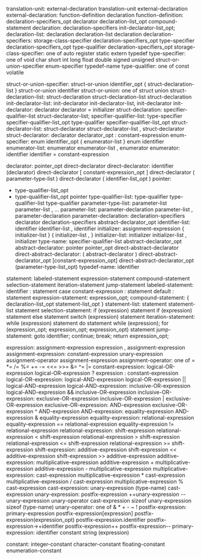 translation-unit:
  external-declaration
  translation-unit external-declaration
external-declaration:
  function-definition
  declaration
function-definition:
  declaration-specifiers_opt declarator declaration-list_opt compound-statement
declaration:
  declaration-specifiers init-declarator-list_opt;
declaration-list:
  declaration
  declaration-list declaration
declaration-specifiers:
  storage-class-specifier declaration-specifiers_opt
  type-specifier declaration-specifiers_opt
  type-qualifier declaration-specifiers_opt
storage-class-specifier: one of
  auto register static extern typedef
type-specifier: one of
  void char short int long float double signed
  unsigned struct-or-union-specifier enum-specifier typedef-name
type-qualifier: one of
  const volatile

struct-or-union-specifier:
  struct-or-union identifier_opt { struct-declaration-list }
  struct-or-union identifier
struct-or-union: one of
  struct union
struct-declaration-list:
  struct-declaration
  struct-declaration-list struct-declaration
init-declarator-list:
  init-declarator
  init-declarator-list, init-declarator
init-declarator:
  declarator
  declarator = initializer
struct-declaration:
  specifier-qualifier-list struct-declarator-list;
specifier-qualifier-list:
  type-specifier specifier-qualifier-list_opt
  type-qualifier specifier-qualifier-list_opt
struct-declarator-list:
  struct-declarator
  struct-declarator-list , struct-declarator
struct-declarator:
  declarator
  declarator_opt : constant-expression
enum-specifier:
  enum identifier_opt { enumerator-list }
  enum identifier
enumerator-list:
  enumerator
  enumerator-list , enumerator
enumerator:
  identifier
  identifier = constant-expression

declarator:
  pointer_opt direct-declarator
direct-declarator:
  identifier
  (declarator)
  direct-declarator [ constant-expression_opt ]
  direct-declarator ( parameter-type-list )
  direct-declarator ( identifier-list_opt )
pointer:
  * type-qualifier-list_opt
  * type-qualifier-list_opt pointer
type-qualifier-list:
  type-qualifier
  type-qualifier-list type-qualifier
parameter-type-list:
  parameter-list
  parameter-list , ...
parameter-list:
  parameter-declaration
  parameter-list , parameter-declaration
parameter-declaration:
  declaration-specifiers declarator
  declaration-specifiers abstract-declarator_opt
identifier-list:
  identifier
  identifier-list , identifier
initializer:
  assignment-expression
  { initializer-list }
  { initializer-list , }
initializer-list:
  initializer
  initializer-list , initializer
type-name:
  specifier-qualifier-list abstract-declarator_opt
abstract-declarator:
  pointer
  pointer_opt direct-abstract-declarator
direct-abstract-declarator:
  ( abstract-declarator )
  direct-abstract-declarator_opt [constant-expression_opt]
  direct-abstract-declarator_opt (parameter-type-list_opt)
typedef-name:
  identifier

statement:
  labeled-statement
  expression-statement
  compound-statement
  selection-statement
  iteration-statement
  jump-statement
labeled-statement:
  identifier : statement
  case constant-expression : statement
  default : statement
expression-statement:
  expression_opt;
compound-statement:
  { declaration-list_opt statement-list_opt }
statement-list:
  statement
  statement-list statement
selection-statement:
  if (expression) statement
  if (expression) statement else statement
  switch (expression) statement
iteration-statement:
  while (expression) statement
  do statement while (expression);
  for (expression_opt; expression_opt; expression_opt) statement
jump-statement:
  goto identifier;
  continue;
  break;
  return expression_opt;

expression:
  assignment-expression
  expression , assignment-expression
assignment-expression:
  constant-expression
  unary-expression assignment-operator assignment-expression
assignment-operator: one of
  = *= /= %= += -= <<= >>= &= ^= |=
constant-expression:
  logical-OR-expression
  logical-OR-expression ? expression : constant-expression
logical-OR-expression:
  logical-AND-expression
  logical-OR-expression || logical-AND-expression
logical-AND-expression:
  inclusive-OR-expression
  logical-AND-expression && inclusive-OR-expression
inclusive-OR-expression:
  exclusive-OR-expression
  inclusive-OR-expression | exclusive-OR-expression
exclusive-OR-expression:
  AND-expression
  exclusive-OR-expression ^ AND-expression
AND-expression:
  equality-expression
  AND-expression & equality-expression
equality-expression:
  relational-expression
  equality-expression == relational-expression
  equality-expression != relational-expression
relational-expression:
  shift-expression
  relational-expression < shift-expression
  relational-expression > shift-expression
  relational-expression <= shift-expression
  relational-expression >= shift-expression
shift-expression:
  additive-expression
  shift-expression << additive-expression
  shift-expression >> additive-expression
additive-expression:
  multiplicative-expression
  additive-expression + multiplicative-expression
  additive-expression - multiplicative-expression
multiplicative-expression:
  cast-expression
  multiplicative-expression * cast-expression
  multiplicative-expression / cast-expression
  multiplicative-expression % cast-expression
cast-expression:
  unary-expression
  (type-name) cast-expression
unary-expression:
  postfix-expression
  ++unary-expression
  --unary-expression
  unary-operator cast-expression
  sizeof unary-expression
  sizeof (type-name)
unary-operator: one of
  & * + - ~ !
postfix-expression:
  primary-expression
  postfix-expression[expression]
  postfix-expression(expression_opt)
  postfix-expression.identifier
  postfix-expression->+identifier
  postfix-expression++
  postfix-expression--
primary-expression:
  identifier
  constant
  string
  (expression)

constant:
  integer-constant
  character-constant
  floating-constant
  enumeration-constant
